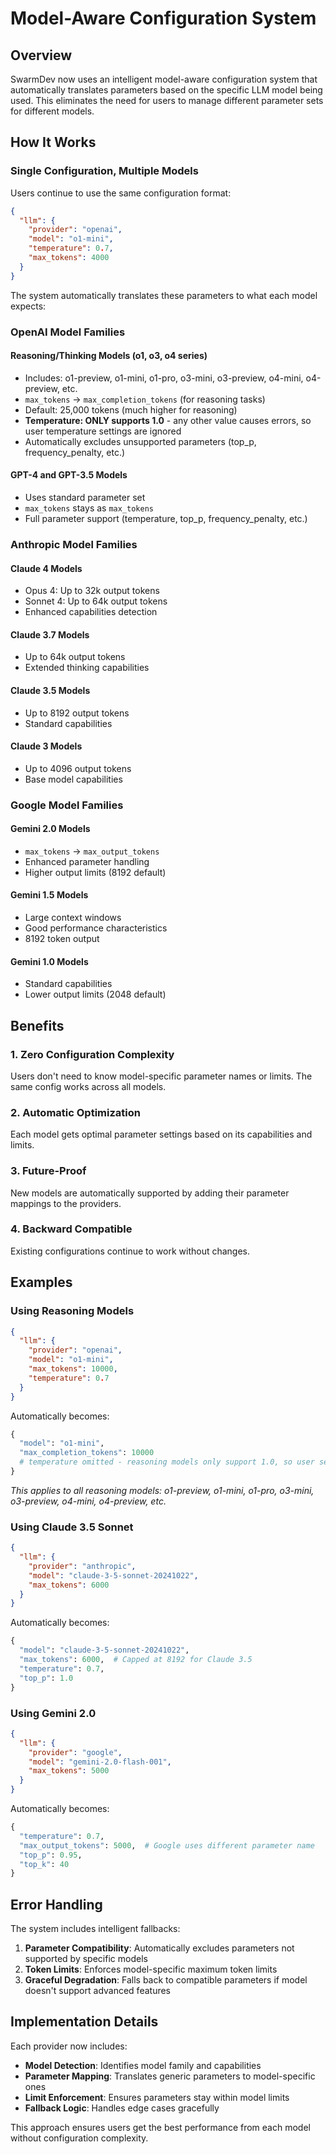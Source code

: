 # Model-Aware Configuration System

## Overview

SwarmDev now uses an intelligent model-aware configuration system that automatically translates parameters based on the specific LLM model being used. This eliminates the need for users to manage different parameter sets for different models.

## How It Works

### Single Configuration, Multiple Models

Users continue to use the same configuration format:

```json
{
  "llm": {
    "provider": "openai",
    "model": "o1-mini",
    "temperature": 0.7,
    "max_tokens": 4000
  }
}
```

The system automatically translates these parameters to what each model expects:

### OpenAI Model Families

#### Reasoning/Thinking Models (o1, o3, o4 series)
- Includes: o1-preview, o1-mini, o1-pro, o3-mini, o3-preview, o4-mini, o4-preview, etc.
- `max_tokens` → `max_completion_tokens` (for reasoning tasks)
- Default: 25,000 tokens (much higher for reasoning)
- **Temperature: ONLY supports 1.0** - any other value causes errors, so user temperature settings are ignored
- Automatically excludes unsupported parameters (top_p, frequency_penalty, etc.)

#### GPT-4 and GPT-3.5 Models  
- Uses standard parameter set
- `max_tokens` stays as `max_tokens`
- Full parameter support (temperature, top_p, frequency_penalty, etc.)

### Anthropic Model Families

#### Claude 4 Models
- Opus 4: Up to 32k output tokens
- Sonnet 4: Up to 64k output tokens  
- Enhanced capabilities detection

#### Claude 3.7 Models
- Up to 64k output tokens
- Extended thinking capabilities

#### Claude 3.5 Models
- Up to 8192 output tokens
- Standard capabilities

#### Claude 3 Models
- Up to 4096 output tokens
- Base model capabilities

### Google Model Families

#### Gemini 2.0 Models
- `max_tokens` → `max_output_tokens`
- Enhanced parameter handling
- Higher output limits (8192 default)

#### Gemini 1.5 Models
- Large context windows
- Good performance characteristics
- 8192 token output

#### Gemini 1.0 Models
- Standard capabilities
- Lower output limits (2048 default)

## Benefits

### 1. Zero Configuration Complexity
Users don't need to know model-specific parameter names or limits. The same config works across all models.

### 2. Automatic Optimization
Each model gets optimal parameter settings based on its capabilities and limits.

### 3. Future-Proof
New models are automatically supported by adding their parameter mappings to the providers.

### 4. Backward Compatible
Existing configurations continue to work without changes.

## Examples

### Using Reasoning Models
```json
{
  "llm": {
    "provider": "openai", 
    "model": "o1-mini",
    "max_tokens": 10000,
    "temperature": 0.7
  }
}
```

Automatically becomes:
```python
{
  "model": "o1-mini",
  "max_completion_tokens": 10000
  # temperature omitted - reasoning models only support 1.0, so user setting ignored
}
```

*This applies to all reasoning models: o1-preview, o1-mini, o1-pro, o3-mini, o3-preview, o4-mini, o4-preview, etc.*

### Using Claude 3.5 Sonnet
```json
{
  "llm": {
    "provider": "anthropic",
    "model": "claude-3-5-sonnet-20241022", 
    "max_tokens": 6000
  }
}
```

Automatically becomes:
```python
{
  "model": "claude-3-5-sonnet-20241022",
  "max_tokens": 6000,  # Capped at 8192 for Claude 3.5
  "temperature": 0.7,
  "top_p": 1.0
}
```

### Using Gemini 2.0
```json
{
  "llm": {
    "provider": "google",
    "model": "gemini-2.0-flash-001",
    "max_tokens": 5000
  }
}
```

Automatically becomes:
```python
{
  "temperature": 0.7,
  "max_output_tokens": 5000,  # Google uses different parameter name
  "top_p": 0.95,
  "top_k": 40
}
```

## Error Handling

The system includes intelligent fallbacks:

1. **Parameter Compatibility**: Automatically excludes parameters not supported by specific models
2. **Token Limits**: Enforces model-specific maximum token limits
3. **Graceful Degradation**: Falls back to compatible parameters if model doesn't support advanced features

## Implementation Details

Each provider now includes:

- **Model Detection**: Identifies model family and capabilities
- **Parameter Mapping**: Translates generic parameters to model-specific ones  
- **Limit Enforcement**: Ensures parameters stay within model limits
- **Fallback Logic**: Handles edge cases gracefully

This approach ensures users get the best performance from each model without configuration complexity. 
